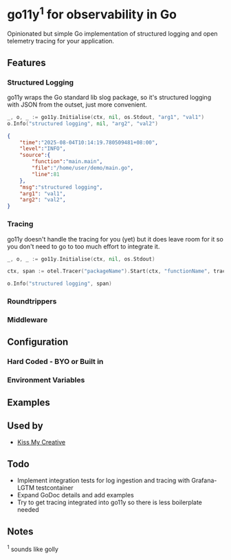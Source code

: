 # go11y<sup>1</sup> for observability in Go

Opinionated but simple Go implementation of structured logging and open telemetry
tracing for your application.

## Features

### Structured Logging

go11y wraps the Go standard lib slog package, so it's structured logging with JSON from the outset, just more convenient.

```go
_, o, _ := go11y.Initialise(ctx, nil, os.Stdout, "arg1", "val1")
o.Info("structured logging", nil, "arg2", "val2")
```
```json
{
    "time":"2025-08-04T10:14:19.780509481+08:00",
    "level":"INFO",
    "source":{
        "function":"main.main",
        "file":"/home/user/demo/main.go",
        "line":81
    },
    "msg":"structured logging",
    "arg1": "val1",
    "arg2": "val2",
}
```

### Tracing

go11y doesn't handle the tracing for you (yet) but it does leave room for it so you don't need to go to too much effort to integrate it.


```go
_, o, _ := go11y.Initialise(ctx, nil, os.Stdout)

ctx, span := otel.Tracer("packageName").Start(ctx, "functionName", trace.WithSpanKind(trace.SpanKindClient))

o.Info("structured logging", span)
```

### Roundtrippers

### Middleware

## Configuration

### Hard Coded - BYO or Built in

### Environment Variables

## Examples

<!--
* WIP [Just Logging](./logging_example_test.go#L3)
* WIP [Logging and Tracing](./logging_example_test.go#L13)
* WIP [Middleware - SetRequestID()](./middleware_example_test.go#L3)
* WIP [Middleware - GetRequestID()](./middleware_example_test.go#L8)
* WIP [Middleware - LogRequest()](./middleware_example_test.go#L13)
* WIP [Logging Round Tripper](./roundtripper_example_test.go#L3)
* WIP [Tracing Round Tripper](./roundtripper_example_test.go#L8)
* WIP [DB Storing Round Tripper](./roundtripper_example_test.go#L13)
-->

## Used by

* [Kiss My Creative](https://kissmycreative.com)

## Todo

* Implement integration tests for log ingestion and tracing with Grafana-LGTM testcontainer
* Expand GoDoc details and add examples
* Try to get tracing integrated into go11y so there is less boilerplate needed

## Notes
<sup>1</sup> sounds like golly
